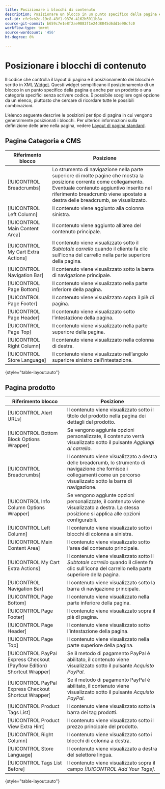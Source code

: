 ```yaml
---
title: Posizionare i blocchi di contenuto
description: Posizionare un blocco in un punto specifico della pagina e anche per un prodotto o una categoria specifici, senza scrivere codice
exl-id: cfc9eb2c-19c8-43f1-937d-4162b5011b8a
source-git-commit: b659c7e1e8f2ae9883f1e24d8045d6dd1e90cfc0
workflow-type: tm+mt
source-wordcount: '456'
ht-degree: 0%

---
```


# Posizionare i blocchi di contenuto

Il codice che controlla il layout di pagina e il posizionamento dei blocchi è scritto in XML [Widget](widgets.md). Questi widget semplificano il posizionamento di un blocco in un punto specifico della pagina e anche per un prodotto o una categoria specifici senza scrivere codice. È possibile scegliere ogni opzione da un elenco, piuttosto che cercare di ricordare tutte le possibili combinazioni.

L’elenco seguente descrive le posizioni per tipo di pagina in cui vengono generalmente posizionati i blocchi. Per ulteriori informazioni sulla definizione delle aree nella pagina, vedere [Layout di pagina standard](page-layout.md#standard-page-layouts).

## Pagine Categoria e CMS

| Riferimento blocco | Posizione |
|----------|-------- |
| [!UICONTROL Breadcrumbs] | Lo strumento di navigazione nella parte superiore di molte pagine che mostra la posizione corrente come collegamento. Eventuale contenuto aggiuntivo inserito nel riferimento breadcrumb viene spostato a destra delle breadcrumb, se visualizzato. |
| [!UICONTROL Left Column] | Il contenuto viene aggiunto alla colonna sinistra. |
| [!UICONTROL Main Content Area] | Il contenuto viene aggiunto all’area del contenuto principale. |
| [!UICONTROL My Cart Extra Actions] | Il contenuto viene visualizzato sotto il _Subtotale carrello_ quando il cliente fa clic sull&#39;icona del carrello nella parte superiore della pagina. |
| [!UICONTROL Navigation Bar] | Il contenuto viene visualizzato sotto la barra di navigazione principale. |
| [!UICONTROL Page Bottom] | Il contenuto viene visualizzato nella parte inferiore della pagina. |
| [!UICONTROL Page Footer] | Il contenuto viene visualizzato sopra il piè di pagina. |
| [!UICONTROL Page Header] | Il contenuto viene visualizzato sotto l’intestazione della pagina. |
| [!UICONTROL Page Top] | Il contenuto viene visualizzato nella parte superiore della pagina. |
| [!UICONTROL Right Column] | Il contenuto viene visualizzato nella colonna di destra. |
| [!UICONTROL Store Language] | Il contenuto viene visualizzato nell’angolo superiore sinistro dell’intestazione. |

{style="table-layout:auto"}

## Pagina prodotto

| Riferimento blocco | Posizione |
|----------|-------- |
| [!UICONTROL Alert URLs] | Il contenuto viene visualizzato sotto il titolo del prodotto nella pagina dei dettagli del prodotto. |
| [!UICONTROL Bottom Block Options Wrapper] | Se vengono aggiunte opzioni personalizzate, il contenuto verrà visualizzato sotto il pulsante _Aggiungi al carrello_. |
| [!UICONTROL Breadcrumbs] | Il contenuto viene visualizzato a destra delle breadcrumb, lo strumento di navigazione che fornisce i collegamenti come un percorso visualizzato sotto la barra di navigazione. |
| [!UICONTROL Info Column Options Wrapper] | Se vengono aggiunte opzioni personalizzate, il contenuto viene visualizzato a destra. La stessa posizione si applica alle opzioni configurabili. |
| [!UICONTROL Left Column] | Il contenuto viene visualizzato sotto i blocchi di colonna a sinistra. |
| [!UICONTROL Main Content Area] | Il contenuto viene visualizzato sotto l&#39;area del contenuto principale. |
| [!UICONTROL My Cart Extra Actions] | Il contenuto viene visualizzato sotto il _Subtotale carrello_ quando il cliente fa clic sull&#39;icona del carrello nella parte superiore della pagina. |
| [!UICONTROL Navigation Bar] | Il contenuto viene visualizzato sotto la barra di navigazione principale. |
| [!UICONTROL Page Bottom] | Il contenuto viene visualizzato nella parte inferiore della pagina. |
| [!UICONTROL Page Footer] | Il contenuto viene visualizzato sopra il piè di pagina. |
| [!UICONTROL Page Header] | Il contenuto viene visualizzato sotto l’intestazione della pagina. |
| [!UICONTROL Page Top] | Il contenuto viene visualizzato nella parte superiore della pagina. |
| [!UICONTROL PayPal Express Checkout (Payflow Edition) Shortcut Wrapper] | Se il metodo di pagamento PayPal è abilitato, il contenuto viene visualizzato sotto il pulsante _Acquisto PayPal_. |
| [!UICONTROL PayPal Express Checkout Shortcut Wrapper] | Se il metodo di pagamento PayPal è abilitato, il contenuto viene visualizzato sotto il pulsante _Acquisto PayPal_. |
| [!UICONTROL Product Tags List] | Il contenuto viene visualizzato sotto la barra dei tag prodotti. |
| [!UICONTROL Product View Extra Hint] | Il contenuto viene visualizzato sotto il prezzo principale del prodotto. |
| [!UICONTROL Right Column] | Il contenuto viene visualizzato sotto i blocchi di colonna a destra. |
| [!UICONTROL Store Language] | Il contenuto viene visualizzato a destra del selettore lingua. |
| [!UICONTROL Tags List Before] | Il contenuto viene visualizzato sopra il campo _[!UICONTROL Add Your Tags]_. |

{style="table-layout:auto"}
